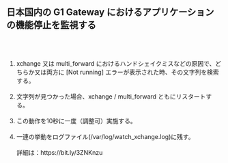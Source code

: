 <h2>日本国内の G1 Gateway におけるアプリケーションの機能停止を監視する</h2><br><br>
<ol>
  <li>xchange 又は multi_forward におけるハンドシェイクミスなどの原因で、どちらか又は両方に [Not running] エラーが表示された時、その文字列を検索する。</li><br>
  <li>文字列が見つかった場合、xchange / multi_forward ともにリスタートする。</li><br>
  <li>この動作を10秒に一度（調整可）実施する。</li><br>
  <li>一連の挙動をログファイル(/var/log/watch_xchange.log)に残す。<br><br>
  詳細は：https://bit.ly/3ZNKnzu
  
</ol>
